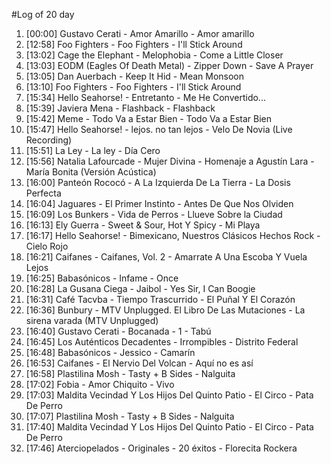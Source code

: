#Log of 20 day

1. [00:00] Gustavo Cerati - Amor Amarillo - Amor amarillo
1. [12:58] Foo Fighters - Foo Fighters - I'll Stick Around
1. [13:02] Cage the Elephant - Melophobia - Come a Little Closer
1. [13:03] EODM (Eagles Of Death Metal) - Zipper Down - Save A Prayer
1. [13:05] Dan Auerbach - Keep It Hid - Mean Monsoon
1. [13:10] Foo Fighters - Foo Fighters - I'll Stick Around
1. [15:34] Hello Seahorse! - Entretanto - Me He Convertido...
1. [15:39] Javiera Mena - Flashback - Flashback
1. [15:42] Meme - Todo Va a Estar Bien - Todo Va a Estar Bien
1. [15:47] Hello Seahorse! - lejos. no tan lejos - Velo De Novia (Live Recording)
1. [15:51] La Ley - La ley - Día Cero
1. [15:56] Natalia Lafourcade - Mujer Divina - Homenaje a Agustín Lara - María Bonita (Versión Acústica)
1. [16:00] Panteón Rococó - A La Izquierda De La Tierra - La Dosis Perfecta
1. [16:04] Jaguares - El Primer Instinto - Antes De Que Nos Olviden
1. [16:09] Los Bunkers - Vida de Perros - Llueve Sobre la Ciudad
1. [16:13] Ely Guerra - Sweet & Sour, Hot Y Spicy - Mi Playa
1. [16:17] Hello Seahorse! - Bimexicano, Nuestros Clásicos Hechos Rock - Cielo Rojo
1. [16:21] Caifanes - Caifanes, Vol. 2 - Amarrate A Una Escoba Y Vuela Lejos
1. [16:25] Babasónicos - Infame - Once
1. [16:28] La Gusana Ciega - Jaibol - Yes Sir, I Can Boogie
1. [16:31] Café Tacvba - Tiempo Trascurrido - El Puñal Y El Corazón
1. [16:36] Bunbury - MTV Unplugged. El Libro De Las Mutaciones - La sirena varada (MTV Unplugged)
1. [16:40] Gustavo Cerati - Bocanada - 1 - Tabú
1. [16:45] Los Auténticos Decadentes - Irrompibles - Distrito Federal
1. [16:48] Babasónicos - Jessico - Camarín
1. [16:53] Caifanes - El Nervio Del Volcan - Aquí no es así
1. [16:58] Plastilina Mosh - Tasty + B Sides - Nalguita
1. [17:02] Fobia - Amor Chiquito - Vivo
1. [17:03] Maldita Vecindad Y Los Hijos Del Quinto Patio - El Circo - Pata De Perro
1. [17:07] Plastilina Mosh - Tasty + B Sides - Nalguita
1. [17:40] Maldita Vecindad Y Los Hijos Del Quinto Patio - El Circo - Pata De Perro
1. [17:46] Aterciopelados - Originales - 20 éxitos - Florecita Rockera
